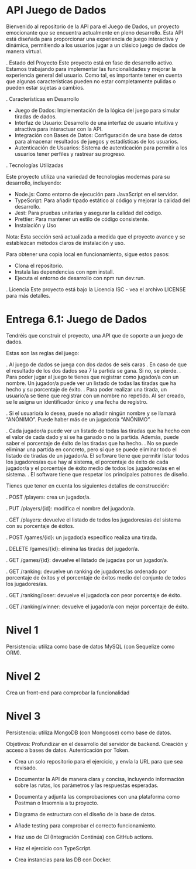 # API Juego de Dados

Bienvenido al repositorio de la API para el Juego de Dados, un proyecto emocionante que se encuentra actualmente en pleno desarrollo. Esta API está diseñada para proporcionar una experiencia de juego interactiva y dinámica, permitiendo a los usuarios jugar a un clásico juego de dados de manera virtual.


. Estado del Proyecto
Este proyecto está en fase de desarrollo activo. Estamos trabajando para implementar las funcionalidades y mejorar la experiencia general del usuario. Como tal, es importante tener en cuenta que algunas características pueden no estar completamente pulidas o pueden estar sujetas a cambios.


. Características en Desarrollo

- Juego de Dados: Implementación de la lógica del juego para simular tiradas de dados.
- Interfaz de Usuario: Desarrollo de una interfaz de usuario intuitiva y atractiva para interactuar con la API.
- Integración con Bases de Datos: Configuración de una base de datos para almacenar resultados de juegos y estadísticas de los usuarios.
- Autenticación de Usuarios: Sistema de autenticación para permitir a los usuarios tener perfiles y rastrear su progreso.

  
. Tecnologías Utilizadas

 Este proyecto utiliza una variedad de tecnologías modernas para su desarrollo, incluyendo:

- Node.js: Como entorno de ejecución para JavaScript en el servidor.
- TypeScript: Para añadir tipado estático al código y mejorar la calidad del desarrollo.
- Jest: Para pruebas unitarias y asegurar la calidad del código.
- Prettier: Para mantener un estilo de código consistente.
- Instalación y Uso
  
Nota: Esta sección será actualizada a medida que el proyecto avance y se establezcan métodos claros de instalación y uso.

Para obtener una copia local en funcionamiento, sigue estos pasos:

- Clona el repositorio.
- Instala las dependencias con npm install.
- Ejecuta el entorno de desarrollo con npm run dev:run.
  
. Licencia
Este proyecto está bajo la Licencia ISC - vea el archivo LICENSE para más detalles.

# Entrega 6.1: Juego de Dados

Tendréis que construir el proyecto, una API que de soporte a un juego de dados.

Estas son las reglas del juego:

. Al juego de dados se juega con dos dados de seis caras
. En caso de que el resultado de los dos dados sea 7 la partida se gana. Si no, se pierde.
. Para poder jugar al juego te tienes que registrar como jugador/a con un nombre. Un jugador/a puede ver un listado de todas las tiradas que ha hecho y su porcentaje de éxito.
. Para poder realizar una tirada, un usuario/a se tiene que registrar con un nombre no repetido. Al ser creado, se le asigna un identificador único y una fecha de registro.

. Si el usuario/a lo desea, puede no añadir ningún nombre y se llamará “ANÓNIMO”. Puede haber más de un jugador/a “ANÓNIMO”.

. Cada jugador/a puede ver un listado de todas las tiradas que ha hecho con el valor de cada dado y si se ha ganado o no la partida. Además, puede saber el porcentaje de éxito de las tiradas que ha hecho.
. No se puede eliminar una partida en concreto, pero sí que se puede eliminar todo el listado de tiradas de un jugador/a. El software tiene que permitir listar todos los jugadores/as que hay al sistema, el porcentaje de éxito de cada jugador/a y el porcentaje de éxito medio de todos los jugadores/as en el sistema.
. El software tiene que respetar los principales patrones de diseño.

Tienes que tener en cuenta los siguientes detalles de construcción:

 . POST /players: crea un jugador/a.
 
 . PUT /players/{id}: modifica el nombre del jugador/a.

 . GET /players: devuelve el listado de todos los jugadores/as del sistema con su porcentaje de éxitos.

 . POST /games/{id}: un jugador/a específico realiza una tirada.

 . DELETE /games/{id}: elimina las tiradas del jugador/a.

 . GET /games/{id}: devuelve el listado de jugadas por un jugador/a.

 . GET /ranking: devuelve un ranking de jugadores/as ordenado por porcentaje de éxitos y el porcentaje de éxitos medio del conjunto de todos los jugadores/as.

 . GET /ranking/loser: devuelve el jugador/a con peor porcentaje de éxito.

 . GET /ranking/winner: devuelve el jugador/a con mejor porcentaje de éxito.

# Nivel 1

Persistencia: utiliza como base de datos MySQL (con Sequelize como ORM).

# Nivel 2

Crea un front-end para comprobar la funcionalidad

# Nivel 3

Persistencia: utiliza MongoDB (con Mongoose) como base de datos.

Objetivos:
Profundizar en el desarrollo del servidor de backend.
Creación y acceso a bases de datos.
Autenticación por Token.

- Crea un solo repositorio para el ejercicio, y envía la URL para que sea revisado.

- Documentar la API de manera clara y concisa, incluyendo información sobre las rutas, los parámetros y las respuestas esperadas.

- Documenta y adjunta las comprobaciones con una plataforma como Postman o Insomnia a tu proyecto.

- Diagrama de estructura con el diseño de la base de datos.

- Añade testing para comprobar el correcto funcionamiento.

- Haz uso de CI (Integración Continúa) con GitHub actions.

- Haz el ejercicio con TypeScript.

- Crea instancias para las DB con Docker.
